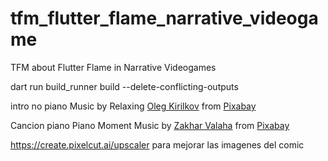 # tfm_flutter_flame_narrative_videogame
TFM about Flutter Flame in Narrative Videogames


dart run build_runner build --delete-conflicting-outputs



intro no piano Music by Relaxing <a href="https://pixabay.com/es/users/music_for_videos-26992513/?utm_source=link-attribution&utm_medium=referral&utm_campaign=music&utm_content=145038">Oleg Kirilkov</a> from <a href="https://pixabay.com/music//?utm_source=link-attribution&utm_medium=referral&utm_campaign=music&utm_content=145038">Pixabay</a>



Cancion piano  Piano Moment
Music by <a href="https://pixabay.com/es/users/daddy_s_music-22836301/?utm_source=link-attribution&utm_medium=referral&utm_campaign=music&utm_content=9835">Zakhar Valaha</a> from <a href="https://pixabay.com//?utm_source=link-attribution&utm_medium=referral&utm_campaign=music&utm_content=9835">Pixabay</a>


https://create.pixelcut.ai/upscaler para mejorar las imagenes del comic
